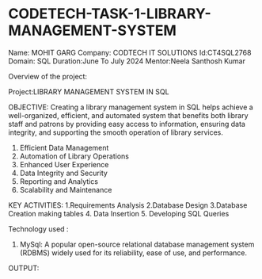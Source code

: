 # CODETECH-TASK-1-LIBRARY-MANAGEMENT-SYSTEM

Name: MOHIT GARG
Company: CODTECH IT SOLUTIONS
Id:CT4SQL2768
Domain: SQL
Duration:June To July 2024
Mentor:Neela Santhosh Kumar

Overview of the project:

Project:LIBRARY MANAGEMENT SYSTEM IN SQL

OBJECTIVE:
Creating a library management system in SQL helps achieve a well-organized, efficient, and automated system that benefits both library staff and patrons by providing easy access to information, ensuring data integrity, and supporting the smooth operation of library services.
1. Efficient Data Management
2. Automation of Library Operations
3. Enhanced User Experience
4. Data Integrity and Security
5. Reporting and Analytics
6. Scalability and Maintenance

KEY ACTIVITIES:
1.Requirements Analysis
2.Database Design
3.Database Creation making tables 
4. Data Insertion
5. Developing SQL Queries

Technology used :
1. MySql: A popular open-source relational database management system (RDBMS) widely used for its reliability, ease of use, and performance.

OUTPUT:








